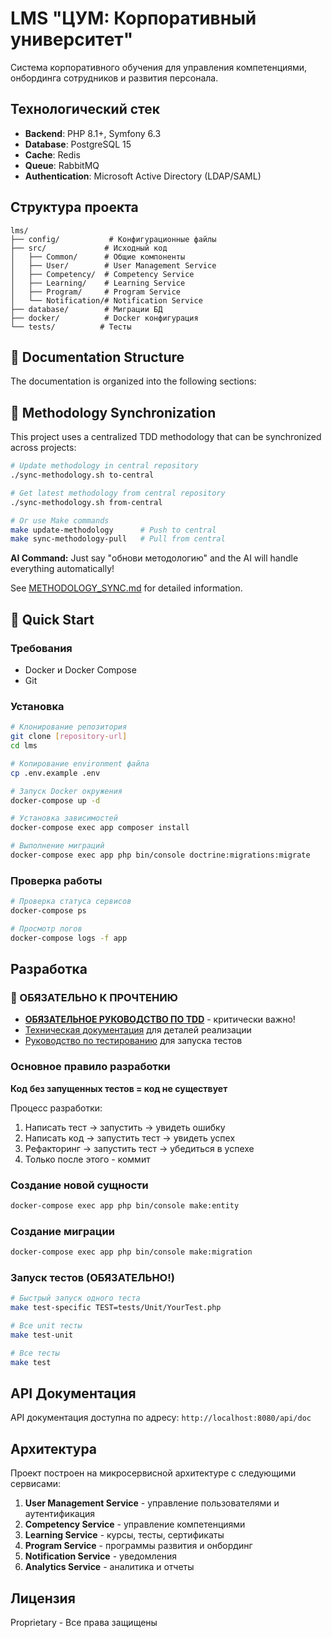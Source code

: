# LMS "ЦУМ: Корпоративный университет"

Система корпоративного обучения для управления компетенциями, онбординга сотрудников и развития персонала.

## Технологический стек

- **Backend**: PHP 8.1+, Symfony 6.3
- **Database**: PostgreSQL 15
- **Cache**: Redis
- **Queue**: RabbitMQ
- **Authentication**: Microsoft Active Directory (LDAP/SAML)

## Структура проекта

```
lms/
├── config/           # Конфигурационные файлы
├── src/             # Исходный код
│   ├── Common/      # Общие компоненты
│   ├── User/        # User Management Service
│   ├── Competency/  # Competency Service
│   ├── Learning/    # Learning Service
│   ├── Program/     # Program Service
│   └── Notification/# Notification Service
├── database/        # Миграции БД
├── docker/          # Docker конфигурация
└── tests/          # Тесты
```

## 📁 Documentation Structure

The documentation is organized into the following sections:

## 🔄 Methodology Synchronization

This project uses a centralized TDD methodology that can be synchronized across projects:

```bash
# Update methodology in central repository
./sync-methodology.sh to-central

# Get latest methodology from central repository
./sync-methodology.sh from-central

# Or use Make commands
make update-methodology      # Push to central
make sync-methodology-pull   # Pull from central
```

**AI Command:** Just say "обнови методологию" and the AI will handle everything automatically!

See [METHODOLOGY_SYNC.md](METHODOLOGY_SYNC.md) for detailed information.

## 🚀 Quick Start

### Требования

- Docker и Docker Compose
- Git

### Установка

```bash
# Клонирование репозитория
git clone [repository-url]
cd lms

# Копирование environment файла
cp .env.example .env

# Запуск Docker окружения
docker-compose up -d

# Установка зависимостей
docker-compose exec app composer install

# Выполнение миграций
docker-compose exec app php bin/console doctrine:migrations:migrate
```

### Проверка работы

```bash
# Проверка статуса сервисов
docker-compose ps

# Просмотр логов
docker-compose logs -f app
```

## Разработка

### 🚨 ОБЯЗАТЕЛЬНО К ПРОЧТЕНИЮ
- [**ОБЯЗАТЕЛЬНОЕ РУКОВОДСТВО ПО TDD**](technical_requirements/TDD_MANDATORY_GUIDE.md) - критически важно!
- [Техническая документация](technical_requirements/v1.0/README.md) для деталей реализации
- [Руководство по тестированию](TESTING_GUIDE.md) для запуска тестов

### Основное правило разработки
**Код без запущенных тестов = код не существует**

Процесс разработки:
1. Написать тест → запустить → увидеть ошибку
2. Написать код → запустить тест → увидеть успех
3. Рефакторинг → запустить тест → убедиться в успехе
4. Только после этого - коммит

### Создание новой сущности

```bash
docker-compose exec app php bin/console make:entity
```

### Создание миграции

```bash
docker-compose exec app php bin/console make:migration
```

### Запуск тестов (ОБЯЗАТЕЛЬНО!)

```bash
# Быстрый запуск одного теста
make test-specific TEST=tests/Unit/YourTest.php

# Все unit тесты
make test-unit

# Все тесты
make test
```

## API Документация

API документация доступна по адресу: `http://localhost:8080/api/doc`

## Архитектура

Проект построен на микросервисной архитектуре с следующими сервисами:

1. **User Management Service** - управление пользователями и аутентификация
2. **Competency Service** - управление компетенциями
3. **Learning Service** - курсы, тесты, сертификаты
4. **Program Service** - программы развития и онбординг
5. **Notification Service** - уведомления
6. **Analytics Service** - аналитика и отчеты

## Лицензия

Proprietary - Все права защищены 